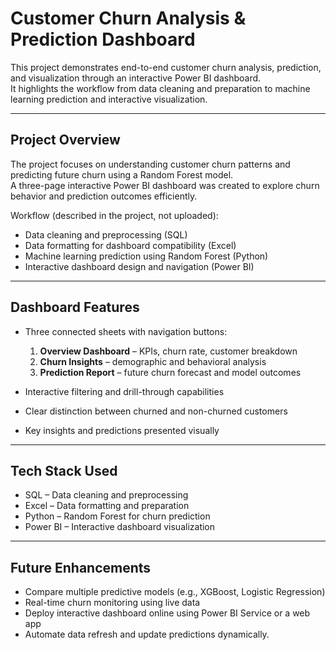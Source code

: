 # Customer Churn Analysis & Prediction Dashboard

This project demonstrates end-to-end customer churn analysis, prediction, and visualization through an interactive Power BI dashboard.  
It highlights the workflow from data cleaning and preparation to machine learning prediction and interactive visualization.

---

## Project Overview

The project focuses on understanding customer churn patterns and predicting future churn using a Random Forest model.  
A three-page interactive Power BI dashboard was created to explore churn behavior and prediction outcomes efficiently.

Workflow (described in the project, not uploaded):  
- Data cleaning and preprocessing (SQL)  
- Data formatting for dashboard compatibility (Excel)  
- Machine learning prediction using Random Forest (Python)  
- Interactive dashboard design and navigation (Power BI)

---

## Dashboard Features

- Three connected sheets with navigation buttons:  
  1. **Overview Dashboard** – KPIs, churn rate, customer breakdown  
  2. **Churn Insights** – demographic and behavioral analysis  
  3. **Prediction Report** – future churn forecast and model outcomes  

- Interactive filtering and drill-through capabilities  
- Clear distinction between churned and non-churned customers  
- Key insights and predictions presented visually

---

## Tech Stack Used 

- SQL – Data cleaning and preprocessing  
- Excel – Data formatting and preparation  
- Python – Random Forest for churn prediction  
- Power BI – Interactive dashboard visualization

---

## Future Enhancements

- Compare multiple predictive models (e.g., XGBoost, Logistic Regression)  
- Real-time churn monitoring using live data  
- Deploy interactive dashboard online using Power BI Service or a web app  
- Automate data refresh and update predictions dynamically.

